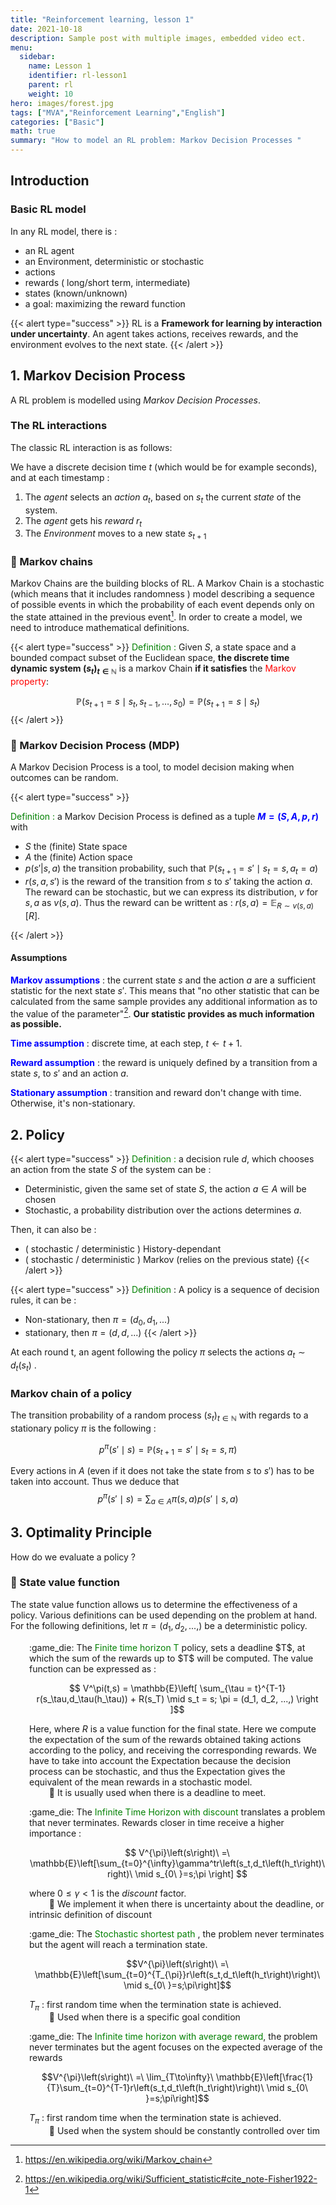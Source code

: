 ```yaml
---
title: "Reinforcement learning, lesson 1"
date: 2021-10-18
description: Sample post with multiple images, embedded video ect.
menu:
  sidebar:
    name: Lesson 1
    identifier: rl-lesson1
    parent: rl
    weight: 10
hero: images/forest.jpg
tags: ["MVA","Reinforcement Learning","English"]
categories: ["Basic"]
math: true
summary: "How to model an RL problem: Markov Decision Processes "
---
```


<style>
r { color: Red }
o { color: Orange }
g { color: Green }
b { color: Blue }
</style>


## Introduction 

### Basic RL model

<!-- RL, a short for Reinforcement Learning, is a subclass of machine learning, which focuses on building a model able to learn from his action in an environnement. It builds its knowledge threw *reinforcing* what it knows, threw trial and error. 

RL has a lot of applications, ranging from finance (where the goal can be to optimize sales live, and the model learns to buy/sell) to robotics, game solving or exploration. Any task which requires an action to be taken to maximize a utility function can use RL models. One of the most successful usage of RL is **[alphago]()**, a model which taught himself how to play *Go*, and beat the world champion. *Go* was considered to be the last barrier, one of the most complex game, given the huge amount of configurations : more than **??** which is more atom than the universe contains. 

Let's try to give a proper definition to RL.  -->

In any RL model, there is :
 - an RL agent
 - an Environment, deterministic or stochastic
 - actions
 - rewards ( long/short term, intermediate)  
 - states (known/unknown)
 - a goal: maximizing the reward function

{{< alert type="success" >}}
RL is a **Framework for learning by interaction under uncertainty**. An agent takes actions, receives rewards, and the environment evolves to the next state. 
{{< /alert >}}


## 1. Markov Decision Process

A RL problem is modelled using *Markov Decision Processes*. 

### The RL interactions 

The classic RL interaction is as follows: 

We have a discrete decision time $t$ (which would be for example seconds), and at each timestamp : 

1. The *agent* selects an *action* $a_t$, based on $s_t$ the current *state* of the system. 
2. The *agent* gets his *reward* $r_t$
3. The *Environment* moves to a new state $s_{t+1}$

### :memo: Markov chains

Markov Chains are the building blocks of RL. A Markov Chain is a stochastic  (which means that it includes randomness )  model describing a sequence of possible events in which the probability of each event depends only on the state attained in the previous event[^1]. In order to create a model, we need to introduce mathematical definitions. 

[^1]: https://en.wikipedia.org/wiki/Markov_chain

{{< alert type="success" >}}
<g>Definition :</g> Given $S$, a state space and a bounded  compact subset of the Euclidean space, **the discrete time dynamic system $(s_t)_{t\in \mathbb{N}}$**  is a markov Chain **if it satisfies** the <r>Markov property</r>: 



$$ \mathbb{P}\left(s_{t+1}=s \mid s_{t}, s_{t-1}, \ldots, s_{0}\right)=\mathbb{P}\left(s_{t+1}=s \mid s_{t}\right)$$
{{< /alert >}}

### :memo: Markov Decision Process (MDP)

A Markov Decision Process is a tool, to model decision making when outcomes can be random. 
 
{{< alert type="success" >}}

<g>Definition :</g> a Markov Decision Process is defined as a tuple <b>$M=(S,A,p,r)$</b> with 

* $S$ the (finite) State space
* $A$ the (finite) Action space
* $p(s'|s,a)$ the transition probability, such that $\mathbb{P}\left(s_{t+1}=s' \mid s_{t}=s,a_t=a\right)$
* $r(s,a,s')$ is the reward of the transition from $s$ to $s'$ taking the action $a$. The reward can be stochastic, but we can express its distribution, $v$ for $s,a$ as $v(s,a)$. Thus the reward can be writtent as : $r(s,a) = \mathbb{E}_{R\sim v(s,a)}[R]$. 

{{< /alert >}} 

#### Assumptions

 <b>Markov assumptions</b> : the current state $s$ and the action $a$ are a sufficient statistic for the next state $s'$. This means that "no other statistic that can be calculated from the same sample provides any additional information as to the value of the parameter"[^2]. **Our statistic provides as much information as possible.** 

[^2]:https://en.wikipedia.org/wiki/Sufficient_statistic#cite_note-Fisher1922-1

 <b>Time assumption</b> : discrete time, at each step, $t\leftarrow t+1$.

 <b>Reward assumption</b> : the reward is uniquely defined by a transition from a state $s$, to $s'$ and an action $a$. 

 <b>Stationary assumption</b> : transition and reward don't change with time. Otherwise, it's non-stationary. 

## 2. Policy 

{{< alert type="success" >}}
<g>Definition : </g>a decision rule $d$, which chooses an action from the state $S$ of the system can be : 

- Deterministic, given the same set of state $S$, the action $a\in A$ will be chosen
- Stochastic, a probability distribution over the actions determines $a$.  

Then, it can also be : 
-  ( stochastic / deterministic ) History-dependant 
-  ( stochastic / deterministic ) Markov (relies on the previous state)
{{< /alert >}} 

{{< alert type="success" >}}
<g>Definition</g> : A policy is a sequence of decision rules, it can be :

- Non-stationary, then $\pi = (d_0,d_1,...)$ 
- stationary, then $\pi = (d,d,...)$
{{< /alert >}} 

At each round t, an agent following the policy $\pi$ selects the actions $a_t \sim d_t(s_t)$ .

### Markov chain of a policy 

The transition probability of a random process $(s_t)_{t \in \mathbb{N}}$ with regards to a stationary policy $\pi$ is the following : 

$$ p^\pi (s'\mid s) = \mathbb{P}(s_{t+1}=s' \mid s_t = s, \pi) $$  

Every actions in $A$ (even if it does not take the state from $s$ to $s'$) has to be taken into account. Thus we deduce that $$ p^\pi (s'\mid s) = \sum_{a\in A} \pi(s,a)p(s'\mid s,a) $$

## 3. Optimality Principle

How do we evaluate a policy ? 

### :memo: State value function 

The state value function allows us to determine the effectiveness of a policy. Various definitions can be used depending on the problem at hand. For the following definitions, let $\pi = (d_1, d_2, ...,)$ be a deterministic policy. 

<div style="padding-left: 30px;">
:game_die: The <g>Finite time horizon T</g> policy, sets a deadline $T$, at which the sum of the rewards up to $T$ will be computed. The value function can be expressed as : 


$$ V^\pi(t,s) = \mathbb{E}\left[ \sum_{\tau = t}^{T-1} r(s_\tau,d_\tau(h_\tau)) + R(s_T) \mid s_t = s; \pi = (d_1, d_2, ...,) \right ]$$

Here, where $R$ is a value function for the final state. Here we compute the expectation of the sum of the rewards obtained taking actions according to the policy, and receiving the corresponding rewards. We have to take into account the Expectation because the decision process can be stochastic, and thus the Expectation gives the equivalent of the mean rewards in a stochastic model. \
$\qquad$:memo: It is usually used when there is a deadline to meet. 
</div>


<div style="padding-left: 30px;">
:game_die: The <g> Infinite Time Horizon with discount </g> translates a problem that never terminates. Rewards closer in time receive a higher importance :

$$ V^{\pi}\left(s\right)\ =\ \mathbb{E}\left[\sum_{t=0}^{\infty}\gamma^tr\left(s_t,d_t\left(h_t\right)\right)\ \mid s_{0\ }=s;\pi \right] $$

where $0\leq\gamma<1$ is the *discount* factor. \
$\qquad$:memo: We implement it when there is uncertainty about the deadline, or intrinsic definition of discount
</div>



<div style="padding-left: 30px;">
:game_die: The <g> Stochastic shortest path </g>, the problem never terminates but the agent will reach a termination state. 

$$V^{\pi}\left(s\right)\ =\ \mathbb{E}\left[\sum_{t=0}^{T_{\pi}}r\left(s_t,d_t\left(h_t\right)\right)\ \mid s_{0\ }=s;\pi\right]$$

$T_{\pi}$ : first random time when the termination state is achieved.   \
$\qquad$:memo: Used when there is a specific goal condition
</div>


<div style="padding-left: 30px;">
:game_die: The <g> Infinite time horizon with average reward</g>, the problem never terminates but the agent focuses on the expected average of the rewards  

$$V^{\pi}\left(s\right)\ =\ \lim_{T\to\infty}\ \mathbb{E}\left[\frac{1}{T}\sum_{t=0}^{T-1}r\left(s_t,d_t\left(h_t\right)\right)\ \mid s_{0\ }=s;\pi\right]$$

$T_{\pi}$ : first random time when the termination state is achieved.   \
$\qquad$:memo: Used when the system should be constantly controlled over tim
</div>







